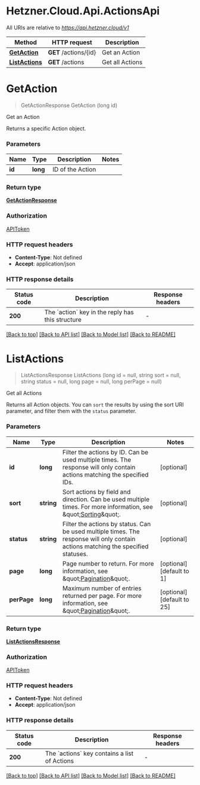 # Hetzner.Cloud.Api.ActionsApi

All URIs are relative to *https://api.hetzner.cloud/v1*

| Method | HTTP request | Description |
|--------|--------------|-------------|
| [**GetAction**](ActionsApi.md#getaction) | **GET** /actions/{id} | Get an Action |
| [**ListActions**](ActionsApi.md#listactions) | **GET** /actions | Get all Actions |

<a id="getaction"></a>
# **GetAction**
> GetActionResponse GetAction (long id)

Get an Action

Returns a specific Action object.


### Parameters

| Name | Type | Description | Notes |
|------|------|-------------|-------|
| **id** | **long** | ID of the Action |  |

### Return type

[**GetActionResponse**](GetActionResponse.md)

### Authorization

[APIToken](../README.md#APIToken)

### HTTP request headers

 - **Content-Type**: Not defined
 - **Accept**: application/json


### HTTP response details
| Status code | Description | Response headers |
|-------------|-------------|------------------|
| **200** | The &#x60;action&#x60; key in the reply has this structure |  -  |

[[Back to top]](#) [[Back to API list]](../../README.md#documentation-for-api-endpoints) [[Back to Model list]](../../README.md#documentation-for-models) [[Back to README]](../../README.md)

<a id="listactions"></a>
# **ListActions**
> ListActionsResponse ListActions (long id = null, string sort = null, string status = null, long page = null, long perPage = null)

Get all Actions

Returns all Action objects. You can `sort` the results by using the sort URI parameter, and filter them with the `status` parameter.


### Parameters

| Name | Type | Description | Notes |
|------|------|-------------|-------|
| **id** | **long** | Filter the actions by ID. Can be used multiple times. The response will only contain actions matching the specified IDs.  | [optional]  |
| **sort** | **string** | Sort actions by field and direction. Can be used multiple times. For more information, see \&quot;[Sorting](#sorting)\&quot;.  | [optional]  |
| **status** | **string** | Filter the actions by status. Can be used multiple times. The response will only contain actions matching the specified statuses.  | [optional]  |
| **page** | **long** | Page number to return. For more information, see \&quot;[Pagination](#pagination)\&quot;. | [optional] [default to 1] |
| **perPage** | **long** | Maximum number of entries returned per page. For more information, see \&quot;[Pagination](#pagination)\&quot;. | [optional] [default to 25] |

### Return type

[**ListActionsResponse**](ListActionsResponse.md)

### Authorization

[APIToken](../README.md#APIToken)

### HTTP request headers

 - **Content-Type**: Not defined
 - **Accept**: application/json


### HTTP response details
| Status code | Description | Response headers |
|-------------|-------------|------------------|
| **200** | The &#x60;actions&#x60; key contains a list of Actions |  -  |

[[Back to top]](#) [[Back to API list]](../../README.md#documentation-for-api-endpoints) [[Back to Model list]](../../README.md#documentation-for-models) [[Back to README]](../../README.md)

